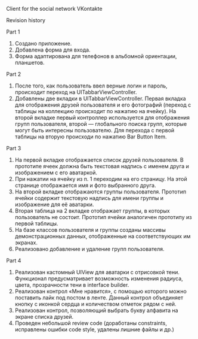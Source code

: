 Client for the social network VKontakte

Revision history

Part 1

1. Создано приложение.
2. Добавлена форма для входа.
3. Форма адаптирована для телефонов в альбомной ориентации, планшетов.

Part 2

1. После того, как пользователь ввел верные логин и пароль, происходит переход на UITabbarViewController.
2. Добавлены две вкладки в UITabbarViewController. Первая вкладка для отображения друзей пользователя и его фотографий (переход с таблицы на коллекцию происходит по нажатию на ячейку). На второй вкладке первый контроллер используется для отображения групп пользователя, второй — глобального поиска групп, которые могут быть интересны пользователю. Для перехода с первой таблицы на вторую происходи по нажатию Bar Button Item.

Part 3

1. На первой вкладке отображается список друзей пользователя. В прототипе ячеек должна быть текстовая надпись с именем друга и изображением с его аватаркой.
2. При нажатии на ячейку из п. 1 переходим на его страницу. На этой странице отображается имя и фото выбранного друга.
3. На второй вкладке отображаются группы пользователя. Прототип ячейки содержит текстовую надпись для имени группы и изображение для её аватарки.
4. Вторая таблица на 2 вкладке отображает группы, в которых пользователь не состоит. Прототип ячейки аналогичен прототипу из первой таблицы.
5. На базе классов пользователя и группы созданы массивы демонстрационных данных, отображенные на соответствующих им экранах.
5. Реализовано добавление и удаление групп пользователя.

Part 4

1. Реализован кастомный UIView для аватарки c отрисовкой тени. Функционал предусматривает возможность изменения радиуса, цвета, прозрачности тени в interface builder.
2. Реализован контрол «Мне нравится», с помощью которого можно поставить лайк под постом в ленте. Данный контрол объединяет кнопку с иконкой сердца и количеством отметок рядом с ней.
3. Реализован контрол, позволяющий выбрать букву алфавита на экране списка друзей.
4. Проведен небольшой review code (доработаны constraints, исправлены ошибки code style, удалены лишние файлы и др.)
